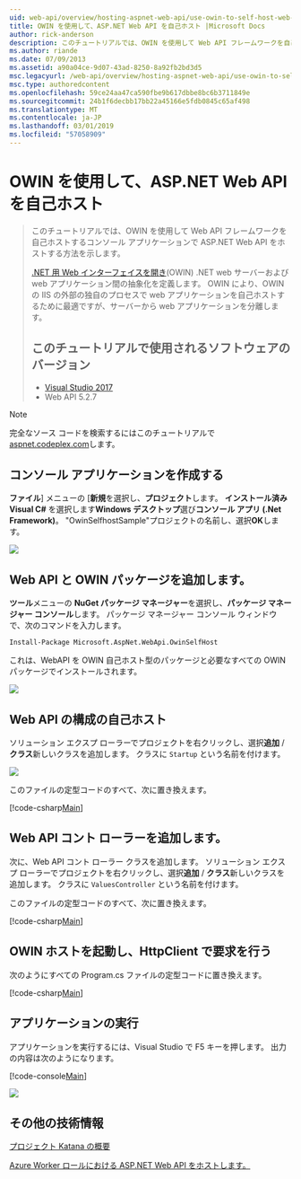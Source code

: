 ```yaml
---
uid: web-api/overview/hosting-aspnet-web-api/use-owin-to-self-host-web-api
title: OWIN を使用して、ASP.NET Web API を自己ホスト |Microsoft Docs
author: rick-anderson
description: このチュートリアルでは、OWIN を使用して Web API フレームワークを自己ホストするコンソール アプリケーションで ASP.NET Web API をホストする方法を示します。 Web Interface for .NET (OWIN) d を開く.
ms.author: riande
ms.date: 07/09/2013
ms.assetid: a90a04ce-9d07-43ad-8250-8a92fb2bd3d5
msc.legacyurl: /web-api/overview/hosting-aspnet-web-api/use-owin-to-self-host-web-api
msc.type: authoredcontent
ms.openlocfilehash: 59ce24aa47ca590fbe9b617dbbe8bc6b3711849e
ms.sourcegitcommit: 24b1f6decbb17bb22a45166e5fdb0845c65af498
ms.translationtype: MT
ms.contentlocale: ja-JP
ms.lasthandoff: 03/01/2019
ms.locfileid: "57058909"
---
```

<a name="use-owin-to-self-host-aspnet-web-api"></a>OWIN を使用して、ASP.NET Web API を自己ホスト 
====================

> このチュートリアルでは、OWIN を使用して Web API フレームワークを自己ホストするコンソール アプリケーションで ASP.NET Web API をホストする方法を示します。
>
> [.NET 用 Web インターフェイスを開き](http://owin.org)(OWIN) .NET web サーバーおよび web アプリケーション間の抽象化を定義します。 OWIN により、OWIN の IIS の外部の独自のプロセスで web アプリケーションを自己ホストするために最適ですが、サーバーから web アプリケーションを分離します。
>
> ## <a name="software-versions-used-in-the-tutorial"></a>このチュートリアルで使用されるソフトウェアのバージョン
>
>
> - [Visual Studio 2017](https://visualstudio.microsoft.com/downloads/) 
> - Web API 5.2.7


> [!NOTE]
> 完全なソース コードを検索するにはこのチュートリアルで[aspnet.codeplex.com](https://aspnet.codeplex.com/SourceControl/latest#Samples/WebApi/OwinSelfhostSample/ReadMe.txt)します。


## <a name="create-a-console-application"></a>コンソール アプリケーションを作成する

**ファイル**] メニューの [**新規**を選択し、**プロジェクト**します。 **インストール済み** **Visual C#** を選択します**Windows デスクトップ**選び**コンソール アプリ (.Net Framework)**。 "OwinSelfhostSample"プロジェクトの名前し、選択**OK**します。

[![](use-owin-to-self-host-web-api/_static/image7.png)](use-owin-to-self-host-web-api/_static/image7.png)

## <a name="add-the-web-api-and-owin-packages"></a>Web API と OWIN パッケージを追加します。

**ツール**メニューの  **NuGet パッケージ マネージャー**を選択し、**パッケージ マネージャー コンソール**します。 パッケージ マネージャー コンソール ウィンドウで、次のコマンドを入力します。

`Install-Package Microsoft.AspNet.WebApi.OwinSelfHost`

これは、WebAPI を OWIN 自己ホスト型のパッケージと必要なすべての OWIN パッケージでインストールされます。

[![](use-owin-to-self-host-web-api/_static/image4.png)](use-owin-to-self-host-web-api/_static/image3.png)

## <a name="configure-web-api-for-self-host"></a>Web API の構成の自己ホスト

ソリューション エクスプ ローラーでプロジェクトを右クリックし、選択**追加** / **クラス**新しいクラスを追加します。 クラスに `Startup` という名前を付けます。

![](use-owin-to-self-host-web-api/_static/image5.png)

このファイルの定型コードのすべて、次に置き換えます。

[!code-csharp[Main](use-owin-to-self-host-web-api/samples/sample1.cs)]

## <a name="add-a-web-api-controller"></a>Web API コント ローラーを追加します。

次に、Web API コント ローラー クラスを追加します。 ソリューション エクスプ ローラーでプロジェクトを右クリックし、選択**追加** / **クラス**新しいクラスを追加します。 クラスに `ValuesController` という名前を付けます。

このファイルの定型コードのすべて、次に置き換えます。

[!code-csharp[Main](use-owin-to-self-host-web-api/samples/sample2.cs)]

## <a name="start-the-owin-host-and-make-a-request-with-httpclient"></a>OWIN ホストを起動し、HttpClient で要求を行う

次のようにすべての Program.cs ファイルの定型コードに置き換えます。

[!code-csharp[Main](use-owin-to-self-host-web-api/samples/sample3.cs)]

## <a name="run-the-application"></a>アプリケーションの実行

アプリケーションを実行するには、Visual Studio で F5 キーを押します。 出力の内容は次のようになります。

[!code-console[Main](use-owin-to-self-host-web-api/samples/sample4.cmd)]

![](use-owin-to-self-host-web-api/_static/image6.png)

## <a name="additional-resources"></a>その他の技術情報

[プロジェクト Katana の概要](../../../aspnet/overview/owin-and-katana/an-overview-of-project-katana.md)

[Azure Worker ロールにおける ASP.NET Web API をホストします。](host-aspnet-web-api-in-an-azure-worker-role.md)
